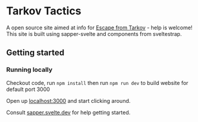 # Tarkov Tactics

A open source site aimed at info for [Escape from Tarkov](https://www.escapefromtarkov.com/) - help is welcome! This site is built using sapper-svelte and components from sveltestrap.

## Getting started

### Running locally

Checkout code, run `npm install` then run `npm run dev` to build website for default port 3000

Open up [localhost:3000](http://localhost:3000) and start clicking around.

Consult [sapper.svelte.dev](https://sapper.svelte.dev) for help getting started.
